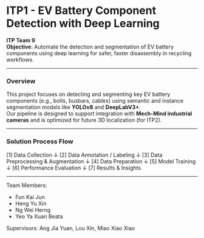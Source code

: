 # ITP1 - EV Battery Component Detection with Deep Learning

**ITP Team 9**  
**Objective**: Automate the detection and segmentation of EV battery components using deep learning for safer, faster disassembly in recycling workflows.

---

### Overview

This project focuses on detecting and segmenting key EV battery components (e.g., bolts, busbars, cables) using semantic and instance segmentation models like **YOLOv8** and **DeepLabV3+**.  
Our pipeline is designed to support integration with **Mech-Mind industrial cameras** and is optimized for future 3D localization (for ITP2).

---

### Solution Process Flow
[1] Data Collection
        ↓
[2] Data Annotation / Labeling
        ↓
[3] Data Preprocessing & Augmentation
        ↓
[4] Data Preparation
        ↓
[5] Model Training
        ↓
[6] Performance Evaluation
        ↓
[7] Results & Insights

---

Team Members:
- Fun Kai Jun
- Heng Yu Xin
- Ng Wei Herng
- Yeo Ya Xuan Beata

Supervisors:
Ang Jia Yuan, Lou Xin, Miao Xiao Xiao
